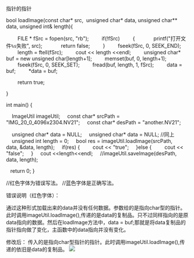 指针的指针

bool loadImage(const char* src,  unsigned char* data, unsigned char** data, unsigned int& length){

        FILE * fSrc = fopen(src, "rb");
        if(!fSrc)
        {
            printf("打开文件`%s`失败", src);
            return false;
        }
        fseek(fSrc, 0, SEEK_END);
        length = ftell(fSrc);
        cout << length <<endl;
        unsigned char* buf = new unsigned char[length+1];
        memset(buf, 0, length+1);
        fseek(fSrc, 0, SEEK_SET);
        fread(buf, length, 1, fSrc);
        data = buf;
        *data = buf;

        return true;

}

int main()
{

    ImageUtil imageUtil;
    const char* srcPath = "IMG_20_0_4096x2304.NV21";
    const char* desPath = "another.NV21";

    unsigned char* data = NULL;
    unsigned char* data = NULL; //同上
    unsigned int length = 0;
    bool res = imageUtil.loadImage(srcPath, data, &data, length);
    if(res) {
        cout << "true";
    }else {
        cout << "false";
    }
    cout <<length<<endl;
    //imageUtil.saveImage(desPath, data, length);

   return 0;
}

//红色字体为错误写法。
//蓝色字体是正确写法。

错误说明（红色字体）：

通过这种形式加载出来的data并没有任何数据。参数给的是指向char型的指针。此时调用imageUtil.loadImage(),传递的是data的复制品。只不过同样指向的是原data指向的数据。然后在loadImage方法中，data = buf;那就是将data复制品的指针指向做了变化，主函数中的data指向并没有变化。

修改后：
传入的是指向char型指针的指针。此时调用imageUtil.loadImage(),传递的依旧是data的复制品。
![](:/fae139b41aa142409c3647353fe8a1c7)